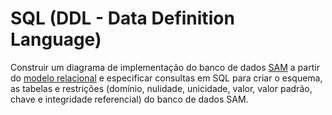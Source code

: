 # SQL (DDL - Data Definition Language)

Construir um diagrama de implementação do banco de dados [SAM](/banco_de_dados/atividades/ho02/SAM.md) a partir do [modelo relacional](/banco_de_dados/atividades/ho02/DiagramaRelacional.pdf) e especificar consultas em SQL para criar o esquema, as tabelas e restrições (domínio, nulidade, unicidade, valor, valor padrão, chave e integridade referencial) do banco de dados SAM.
